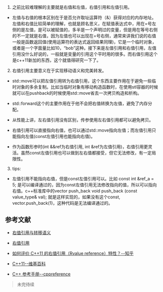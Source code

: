 1. 之前比较难理解的主要就是右值和左值，右值引用和左值引用。

- 左值与右值的根本区别在于是否允许取址运算符（&）获得对应的内存地址。左值和右值比较简单的理解，也就是顾名思义，在赋值表达式中，用在=号左侧的是左值，是可以被赋值的，多半是一个声明过的变量，但是用在等号右侧的不一定就是右值，因为左值也可以出现在=号右侧，通常来讲我们说的右值一般是函数返回值(使用运算符的表达式返回结果同理)，它是一个临时对象，或者是一个字面量比如10，“bob”这种。接下来是左值引用和右值引用，左值引用没什么好说的，一般就是变量的引用这个平时用的很多。而右值引用这个是c++11新加的东西，这个就值得研究一下了。

2. 右值引用主要意义在于实现移动语义和完美转发。

- std::move可以把左值引用转为右值引用，这个东西主要作用在于避免一些临时对象的多余复制。比如当临时对象有移动构造函数时，在使用stl容器的时候就可以在pushback的时候使用std::move省去一次拷贝构造和析构。

- std::forward这个的主要作用在于他不会把右值转换为左值，避免了内存分配。

- 从性能上讲，左右值引用没有区别，传参使用左右值引用都可以避免拷贝。

- 右值引用可以直接指向右值，也可以通过std::move指向左值；而左值引用只能指向左值(const左值引用也能指向右值)。

- 作为函数形参时(int &&ref为右值引用, int &ref为左值引用)，右值引用更灵活。虽然const左值引用也可以做到左右值都接受，但它无法修改，有一定局限性。

3. tips:

- 左值引用不能指向右值，但是const左值引用可以。比如 const int &ref_a = 5; 是可以编译通过的，因为const左值引用无法修改指向的值，所以可以指向右值。c++标准库中的vector push_back void push_back (const value_type& val); 就是这样实现的，如果没有这个const, vector.push_back(1)，这种代码是无法编译通过的。

## 参考文献

- [右值引用与转移语义](https://www.ibm.com/developerworks/cn/aix/library/1307_lisl_c11/index.html)

- [右值引用](https://zh.m.wikipedia.org/zh-hans/%E5%8F%B3%E5%80%BC%E5%BC%95%E7%94%A8)

- [如何评价 C++11 的右值引用（Rvalue reference）特性？--知乎](https://www.zhihu.com/question/22111546)

- [C++11--维基百科](https://zh.wikipedia.org/wiki/C%2B%2B11#%E5%9F%B7%E8%A1%8C%E7%B7%92%E6%94%AF%E6%8F%B4)

- [C++ 参考手册--cppreference](https://zh.cppreference.com/w/cpp/utility/functional/function)


>未完待续